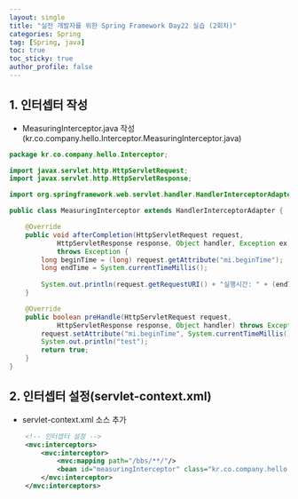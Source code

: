 ```yaml
---
layout: single
title: "실전 개발자를 위한 Spring Framework Day22 실습 (2회차)"
categories: Spring
tag: [Spring, java]
toc: true
toc_sticky: true
author_profile: false
---
```


## 1. 인터셉터 작성

* MeasuringInterceptor.java 작성(kr.co.company.hello.Interceptor.MeasuringInterceptor.java)

```java
package kr.co.company.hello.Interceptor;

import javax.servlet.http.HttpServletRequest;
import javax.servlet.http.HttpServletResponse;

import org.springframework.web.servlet.handler.HandlerInterceptorAdapter;

public class MeasuringInterceptor extends HandlerInterceptorAdapter {

	@Override
	public void afterCompletion(HttpServletRequest request,
			HttpServletResponse response, Object handler, Exception ex)
			throws Exception {
		long beginTime = (long) request.getAttribute("mi.beginTime");
		long endTime = System.currentTimeMillis();
		
		System.out.println(request.getRequestURI() + "실행시간: " + (endTime - beginTime));
	}

	@Override
	public boolean preHandle(HttpServletRequest request,
			HttpServletResponse response, Object handler) throws Exception {
		request.setAttribute("mi.beginTime", System.currentTimeMillis());
		System.out.println("test");
		return true;
	}	
}
```



## 2. 인터셉터 설정(servlet-context.xml)

* servlet-context.xml 소스 추가

```xml
	<!-- 인터셉터 설정 -->
	<mvc:interceptors>
		<mvc:interceptor>
			<mvc:mapping path="/bbs/**/"/>
			<bean id="measuringInterceptor" class="kr.co.company.hello.Interceptor.MeasuringInterceptor"></bean>
		</mvc:interceptor>
	</mvc:interceptors>	
```

